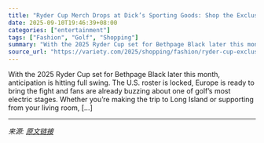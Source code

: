 ```yaml
---
title: "Ryder Cup Merch Drops at Dick’s Sporting Goods: Shop the Exclusive Collection Here"
date: 2025-09-10T19:46:39+08:00
categories: ["entertainment"]
tags: ["Fashion", "Golf", "Shopping"]
summary: "With the 2025 Ryder Cup set for Bethpage Black later this month, anticipation is hitting full swing. The U.S. roster is locked, Europe is ready to bring the fight and fans are already buzzing about on"
source_url: "https://variety.com/2025/shopping/fashion/ryder-cup-exclusive-collection-shop-olnline-1236511959/"
---
```


With the 2025 Ryder Cup set for Bethpage Black later this month, anticipation is hitting full swing. The U.S. roster is locked, Europe is ready to bring the fight and fans are already buzzing about one of golf’s most electric stages. Whether you’re making the trip to Long Island or supporting from your living room, [&#8230;]

---

*来源: [原文链接](https://variety.com/2025/shopping/fashion/ryder-cup-exclusive-collection-shop-olnline-1236511959/)*
